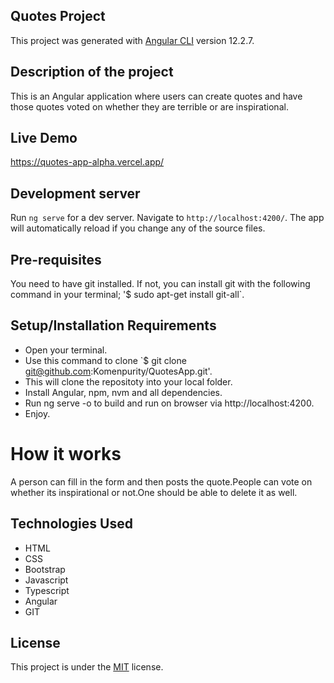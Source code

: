 ## Quotes Project

This project was generated with [Angular CLI](https://github.com/angular/angular-cli) version 12.2.7.

## Description of the project

This is an Angular application where users can create quotes and have those quotes voted on whether they are terrible or are inspirational.

## Live Demo
 https://quotes-app-alpha.vercel.app/


## Development server

Run `ng serve` for a dev server. Navigate to `http://localhost:4200/`. The app will automatically reload if you change any of the source files.

## Pre-requisites

You need to have git installed. If not, you can install git with the following command in your terminal; '$ sudo apt-get install git-all`.

## Setup/Installation Requirements

* Open your terminal.
* Use this command to clone `$ git clone git@github.com:Komenpurity/QuotesApp.git'.
* This will clone the repositoty into your local folder.
* Install Angular, npm, nvm and all dependencies.
* Run ng serve -o to build and run on browser via http://localhost:4200.
* Enjoy.

# How it works

A person can fill in the form and then posts the quote.People can vote on whether its
inspirational or not.One should be able to delete it as well.

## Technologies Used

* HTML
* CSS
* Bootstrap
* Javascript
* Typescript
* Angular
* GIT

## License

This project is under the [MIT](https://opensource.org/licenses/MIT) license.
